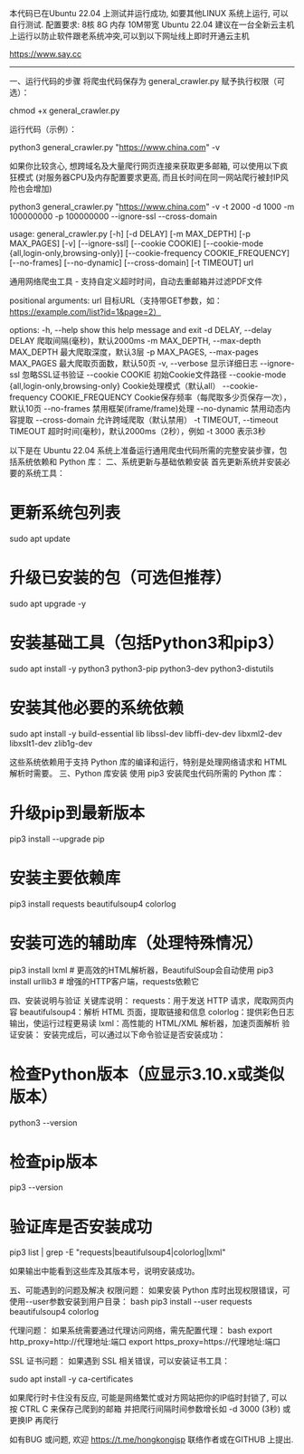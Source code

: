 本代码已在Ubuntu 22.04 上测试并运行成功, 如要其他LINUX 系统上运行, 可以自行测试.
配置要求: 8核 8G 内存 10M带宽 Ubuntu 22.04
建议在一台全新云主机上运行以防止软件跟老系统冲突,可以到以下网址线上即时开通云主机

https://www.say.cc

_________________________________________________________________________________

一、运行代码的步骤
将爬虫代码保存为 general_crawler.py
赋予执行权限（可选）：

chmod +x general_crawler.py

运行代码（示例）：

python3 general_crawler.py "https://www.china.com" -v

如果你比较贪心, 想跨域名及大量爬行网页连接来获取更多邮箱, 可以使用以下疯狂模式 (对服务器CPU及内存配置要求更高, 而且长时间在同一网站爬行被封IP风险也会增加)

python3 general_crawler.py "https://www.china.com" -v -t 2000 -d 1000 -m 100000000 -p 100000000 --ignore-ssl --cross-domain

usage: general_crawler.py [-h] [-d DELAY] [-m MAX_DEPTH] [-p MAX_PAGES] [-v] [--ignore-ssl] [--cookie COOKIE] [--cookie-mode {all,login-only,browsing-only}] [--cookie-frequency COOKIE_FREQUENCY]
                          [--no-frames] [--no-dynamic] [--cross-domain] [-t TIMEOUT]
                          url

通用网络爬虫工具 - 支持自定义超时时间，自动去重邮箱并过滤PDF文件

positional arguments:
  url                   目标URL（支持带GET参数，如：https://example.com/list?id=1&page=2）

options:
  -h, --help            show this help message and exit
  -d DELAY, --delay DELAY
                        爬取间隔(毫秒)，默认2000ms
  -m MAX_DEPTH, --max-depth MAX_DEPTH
                        最大爬取深度，默认3层
  -p MAX_PAGES, --max-pages MAX_PAGES
                        最大爬取页面数，默认50页
  -v, --verbose         显示详细日志
  --ignore-ssl          忽略SSL证书验证
  --cookie COOKIE       初始Cookie文件路径
  --cookie-mode {all,login-only,browsing-only}
                        Cookie处理模式（默认all）
  --cookie-frequency COOKIE_FREQUENCY
                        Cookie保存频率（每爬取多少页保存一次），默认10页
  --no-frames           禁用框架(iframe/frame)处理
  --no-dynamic          禁用动态内容提取
  --cross-domain        允许跨域爬取（默认禁用）
  -t TIMEOUT, --timeout TIMEOUT
                        超时时间(毫秒)，默认2000ms（2秒），例如 -t 3000 表示3秒




以下是在 Ubuntu 22.04 系统上准备运行通用爬虫代码所需的完整安装步骤，包括系统依赖和 Python 库：
二、系统更新与基础依赖安装
首先更新系统并安装必要的系统工具：


# 更新系统包列表
sudo apt update

# 升级已安装的包（可选但推荐）
sudo apt upgrade -y

# 安装基础工具（包括Python3和pip3）
sudo apt install -y python3 python3-pip python3-dev python3-distutils

# 安装其他必要的系统依赖
sudo apt install -y build-essential lib libssl-dev libffi-dev-dev libxml2-dev libxslt1-dev zlib1g-dev


这些系统依赖用于支持 Python 库的编译和运行，特别是处理网络请求和 HTML 解析时需要。
三、Python 库安装
使用 pip3 安装爬虫代码所需的 Python 库：

# 升级pip到最新版本
pip3 install --upgrade pip

# 安装主要依赖库
pip3 install requests beautifulsoup4 colorlog

# 安装可选的辅助库（处理特殊情况）
pip3 install lxml  # 更高效的HTML解析器，BeautifulSoup会自动使用
pip3 install urllib3  # 增强的HTTP客户端，requests依赖它

四、安装说明与验证
关键库说明：
requests：用于发送 HTTP 请求，爬取网页内容
beautifulsoup4：解析 HTML 页面，提取链接和信息
colorlog：提供彩色日志输出，使运行过程更易读
lxml：高性能的 HTML/XML 解析器，加速页面解析
验证安装：
安装完成后，可以通过以下命令验证是否安装成功：

# 检查Python版本（应显示3.10.x或类似版本）
python3 --version

# 检查pip版本
pip3 --version

# 验证库是否安装成功
pip3 list | grep -E "requests|beautifulsoup4|colorlog|lxml"

如果输出中能看到这些库及其版本号，说明安装成功。



五、可能遇到的问题及解决
权限问题：
如果安装 Python 库时出现权限错误，可使用--user参数安装到用户目录：
bash
pip3 install --user requests beautifulsoup4 colorlog

代理问题：
如果系统需要通过代理访问网络，需先配置代理：
bash
export http_proxy=http://代理地址:端口
export https_proxy=https://代理地址:端口

SSL 证书问题：
如果遇到 SSL 相关错误，可以安装证书工具：

sudo apt install -y ca-certificates

如果爬行时卡住没有反应, 可能是网络繁忙或对方网站把你的IP临时封锁了, 可以按 CTRL C 来保存己爬到的邮箱
并把爬行间隔时间参数增长如 -d 3000 (3秒) 或更换IP 再爬行

如有BUG 或问题, 欢迎 https://t.me/hongkongisp 联络作者或在GITHUB 上提出.

